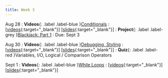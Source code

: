 ```yaml
---
title: Week 3
---
```


Aug 28
: **Videos**{: .label .label-blue }[Conditionals](https://edstem.org/us/courses/41289/lessons/70840)
  : \[[videos](https://www.youtube.com/playlist?list=PLWGqLlpet_GQ4EM432WkJrzhMYrCNrcDu){:target="_blank"}\] \[[slides](https://docs.google.com/presentation/d/1VATDJAqaeJSfF0K_eH5RBPAD1HwYRGYO3kPkjWmZXZA){:target="_blank"}\]
: **Project**{: .label .label-grey }[Blackjack: Part 1](https://edstem.org/us/courses/41289/lessons/73250)
  : Due: Sept 3

Aug 30
: **Videos**{: .label .label-blue }[Debugging, Styling](https://edstem.org/us/courses/41289/lessons/70972)
  : \[[videos](https://www.youtube.com/playlist?list=PLWGqLlpet_GSptVem4I4CvTylQFSkGlCz){:target="_blank"}\] \[[slides](https://docs.google.com/presentation/d/1V2f-yjT5Ccg3Q5h-kFLBdIptEFL_dNzJdQxgN_2Ew3g){:target="_blank"}\]
: **Quiz**{: .label .label-red }Variables, I/O, Logical / Comparison Operators

Sept 1
: **Videos**{: .label .label-blue }[While Loops](https://edstem.org/us/courses/41289/lessons/70869)
  : \[[videos](https://www.youtube.com/playlist?list=PLWGqLlpet_GR2UaaHiTk7NwXcMHwsDfFt){:target="_blank"}\] \[[slides](https://docs.google.com/presentation/d/1RQE3JzxIXqQgx4u5scyKDrnmRqrD3ZWhzNR1NJnAlKQ){:target="_blank"}\]

